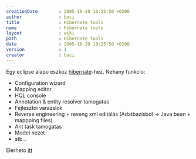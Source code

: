 ```yaml
---
creationDate        : 2005-10-20 10:25:50 +0200 
author              : boci 
title               : Hibernate tools 
name                : Hibernate tools 
layout              : wiki 
path                : Hibernate tools 
date                : 2005-10-20 10:25:50 +0200 
version             : 1 
creator             : boci 
---
```

Egy eclipse alapu eszkoz [hibernate](Hibernate.html)-hez.
Nehany funkcio:

*   Configuration wizard
*   Mapping editor
*   HQL console
*   Annotation & entity resolver tamogatas
*   Fejlesztoi varazslok 
*   Reverse engineering + reveng xml editálás (Adatbazisbol -> Java bean + mappping files)
*   Ant task tamogatas
*   Model nezet
*   stb...

Elerheto [itt](http://www.hibernate.org/255.html)

